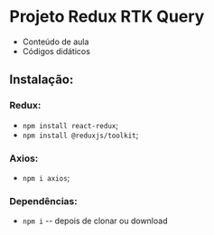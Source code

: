# Projeto Redux RTK Query

- Conteúdo de aula
- Códigos didáticos

## Instalação:

### Redux: 
- `npm install react-redux`;
- `npm install @reduxjs/toolkit`;

### Axios:
- `npm i axios`;

### Dependências:
- `npm i` -- depois de clonar ou download

